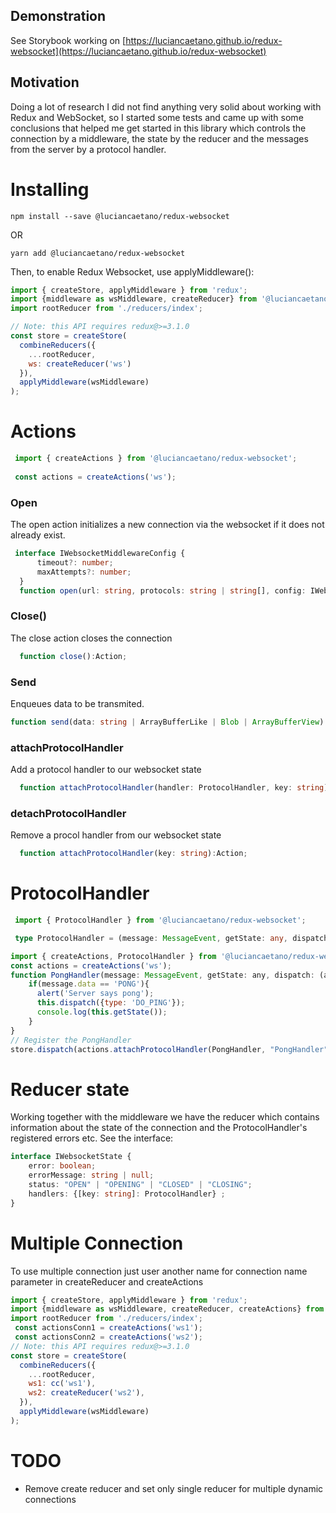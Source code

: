 ## Demonstration
See Storybook working on [https://luciancaetano.github.io/redux-websocket](https://luciancaetano.github.io/redux-websocket)

## Motivation
Doing a lot of research I did not find anything very solid about working with Redux and WebSocket, so I started some tests and came up with some conclusions that helped me get started in this library which controls the connection by a middleware, the state by the reducer and the messages from the server by a protocol handler.

# Installing

`
npm install --save @luciancaetano/redux-websocket
`

OR

`
yarn add @luciancaetano/redux-websocket
`

Then, to enable Redux Websocket, use applyMiddleware():
```javascript
import { createStore, applyMiddleware } from 'redux';
import {middleware as wsMiddleware, createReducer} from '@luciancaetano/redux-websocket';
import rootReducer from './reducers/index';

// Note: this API requires redux@>=3.1.0
const store = createStore(
  combineReducers({
    ...rootReducer,
    ws: createReducer('ws')
  }),
  applyMiddleware(wsMiddleware)
);
```

# Actions
```javascript
 import { createActions } from '@luciancaetano/redux-websocket';
 
 const actions = createActions('ws');
```
### Open
  The open action initializes a new connection via the websocket if it does not already exist.
  ```typescript
   interface IWebsocketMiddlewareConfig {
        timeout?: number;
        maxAttempts?: number;
    }
    function open(url: string, protocols: string | string[], config: IWebsocketMiddlewareConfig):Action
  ```
### Close()
  The close action closes the connection
  ```typescript
    function close():Action;
  ```
### Send
  Enqueues data to be transmited.
  ```typescript
function send(data: string | ArrayBufferLike | Blob | ArrayBufferView):Action;
  ```

### attachProtocolHandler
  Add a protocol handler to our websocket state
  ```typescript
    function attachProtocolHandler(handler: ProtocolHandler, key: string):Action;
  ```
### detachProtocolHandler
Remove a procol handler from our websocket state
  ```typescript
    function attachProtocolHandler(key: string):Action;
  ```

# ProtocolHandler
```typescript
 import { ProtocolHandler } from '@luciancaetano/redux-websocket';

 type ProtocolHandler = (message: MessageEvent, getState: any, dispatch: (action: any) => void) => void;


```

```javascript
import { createActions, ProtocolHandler } from '@luciancaetano/redux-websocket';
const actions = createActions('ws');
function PongHandler(message: MessageEvent, getState: any, dispatch: (action: any) => void){
    if(message.data == 'PONG'){
      alert('Server says pong');
      this.dispatch({type: 'DO_PING'});
      console.log(this.getState());
    }
}
// Register the PongHandler
store.dispatch(actions.attachProtocolHandler(PongHandler, "PongHandler"))

```

# Reducer state
Working together with the middleware we have the reducer which contains information about the state of the connection and the ProtocolHandler's registered errors etc.
See the interface:
```typescript
interface IWebsocketState {
    error: boolean;
    errorMessage: string | null;
    status: "OPEN" | "OPENING" | "CLOSED" | "CLOSING";
    handlers: {[key: string]: ProtocolHandler} ;
}
```


# Multiple Connection

To use multiple connection just user another name for connection name parameter in createReducer and createActions

```javascript
import { createStore, applyMiddleware } from 'redux';
import {middleware as wsMiddleware, createReducer, createActions} from '@luciancaetano/redux-websocket';
import rootReducer from './reducers/index';
 const actionsConn1 = createActions('ws1');
 const actionsConn2 = createActions('ws2');
// Note: this API requires redux@>=3.1.0
const store = createStore(
  combineReducers({
    ...rootReducer,
    ws1: cc('ws1'),
    ws2: createReducer('ws2'),
  }),
  applyMiddleware(wsMiddleware)
);

```


# TODO
- Remove create reducer and set only single reducer for multiple dynamic connections